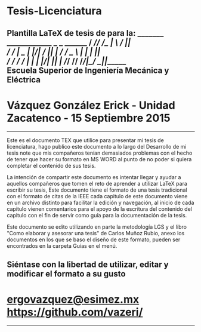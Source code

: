 # Tesis-Licenciatura

Plantilla LaTeX de tesis de para la: 
                      _______ ____________  _    _ ______
                     /  ____//  ____/\_   \| \  / ||  ___\
                    /  /___  |  \__   | |\/|  \/  ||  |____
                   /   ___/  \___  \  | |  |      ||   ____\
                  /  /____  ____/  / _| |_ | |\/| ||  |_____
                 /_______/ /______/ /_____/|_/  \_||________\
              Escuela Superior de Ingeniería Mecánica y Eléctrica 
 ---------------------------------------------------------------------------------
 #       Vázquez González Erick - Unidad Zacatenco - 15 Septiembre 2015
 ---------------------------------------------------------------------------------

Este es el documento TEX que utilice para presentar mi tesis de licenciatura, 
hago publico este documento a lo largo del Desarrollo de mi tesis note que mis 
compañeros tenían demasiados problemas con el hecho de tener que hacer su formato
en MS WORD al punto de no poder si quiera completar el contenido de sus tesis.

La intención de compartir este documento es intentar llegar y ayudar a aquellos 
compañeros que tomen el reto de aprender a utilizar LaTeX para escribir su tesis,
Este documento tiene el formato de una tesis tradicional con el formato de citas 
de la IEEE cada capitulo de este documento viene en un archivo distinto para 
facilitar la edición y navegación, al inicio de cada  capitulo vienen comentarios
para el apoyo de la escritura del contenido del capitulo con el fin de servir como
guía para la documentación de la tesis.

Este documento se edito utilizando en parte la metodología LGS y el libro 
"Como elaborar y asesorar una tesis" de Carlos Muñoz Rubio, anexo los documentos
en los que se baso el diseño de este formato, pueden ser encontrados en la carpeta
Guías en el menú. 

 Siéntase con la libertad de utilizar, editar y modificar el formato a su gusto 
---------------------------------------------------------------------------------
#         ergovazquez@esimez.mx            https://github.com/vazeri/
---------------------------------------------------------------------------------
